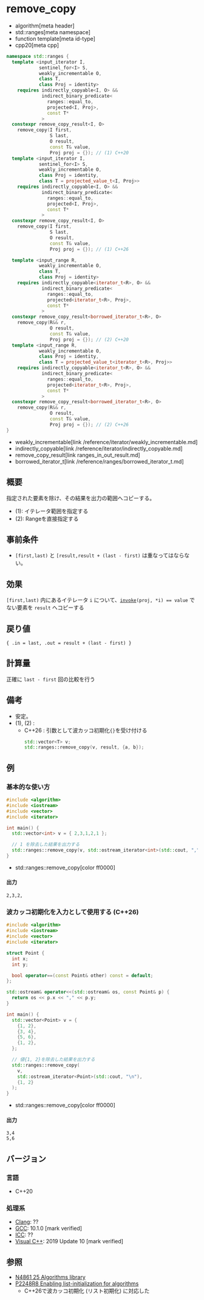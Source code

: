 # remove_copy
* algorithm[meta header]
* std::ranges[meta namespace]
* function template[meta id-type]
* cpp20[meta cpp]

```cpp
namespace std::ranges {
  template <input_iterator I,
            sentinel_for<I> S,
            weakly_incrementable O,
            class T,
            class Proj = identity>
    requires indirectly_copyable<I, O> &&
             indirect_binary_predicate<
               ranges::equal_to,
               projected<I, Proj>,
               const T*
             >
  constexpr remove_copy_result<I, O>
    remove_copy(I first,
                S last,
                O result,
                const T& value,
                Proj proj = {}); // (1) C++20
  template <input_iterator I,
            sentinel_for<I> S,
            weakly_incrementable O,
            class Proj = identity,
            class T = projected_value_t<I, Proj>>
    requires indirectly_copyable<I, O> &&
             indirect_binary_predicate<
               ranges::equal_to,
               projected<I, Proj>,
               const T*
             >
  constexpr remove_copy_result<I, O>
    remove_copy(I first,
                S last,
                O result,
                const T& value,
                Proj proj = {}); // (1) C++26

  template <input_range R,
            weakly_incrementable O,
            class T,
            class Proj = identity>
    requires indirectly_copyable<iterator_t<R>, O> &&
             indirect_binary_predicate<
               ranges::equal_to,
               projected<iterator_t<R>, Proj>,
               const T*
             >
  constexpr remove_copy_result<borrowed_iterator_t<R>, O>
    remove_copy(R&& r,
                O result,
                const T& value,
                Proj proj = {}); // (2) C++20
  template <input_range R,
            weakly_incrementable O,
            class Proj = identity,
            class T = projected_value_t<iterator_t<R>, Proj>>
    requires indirectly_copyable<iterator_t<R>, O> &&
             indirect_binary_predicate<
               ranges::equal_to,
               projected<iterator_t<R>, Proj>,
               const T*
             >
  constexpr remove_copy_result<borrowed_iterator_t<R>, O>
    remove_copy(R&& r,
                O result,
                const T& value,
                Proj proj = {}); // (2) C++26
}
```
* weakly_incrementable[link /reference/iterator/weakly_incrementable.md]
* indirectly_copyable[link /reference/iterator/indirectly_copyable.md]
* remove_copy_result[link ranges_in_out_result.md]
* borrowed_iterator_t[link /reference/ranges/borrowed_iterator_t.md]

## 概要
指定された要素を除け、その結果を出力の範囲へコピーする。

- (1): イテレータ範囲を指定する
- (2): Rangeを直接指定する

## 事前条件
- `[first,last)` と `[result,result + (last - first)` は重なってはならない。

## 効果
`[first,last)` 内にあるイテレータ `i` について、[`invoke`](/reference/functional/invoke.md)`(proj, *i) == value` でない要素を `result` へコピーする


## 戻り値
`{ .in = last, .out = result + (last - first) }`


## 計算量
正確に `last - first` 回の比較を行う


## 備考
- 安定。
- (1), (2) :
    - C++26 : 引数として波カッコ初期化`{}`を受け付ける
        ```cpp
        std::vector<T> v;
        std::ranges::remove_copy(v, result, {a, b});
        ```


## 例
### 基本的な使い方
```cpp example
#include <algorithm>
#include <iostream>
#include <vector>
#include <iterator>

int main() {
  std::vector<int> v = { 2,3,1,2,1 };

  // 1 を除去した結果を出力する
  std::ranges::remove_copy(v, std::ostream_iterator<int>(std::cout, ","), 1);
}
```
* std::ranges::remove_copy[color ff0000]

#### 出力
```
2,3,2,
```

### 波カッコ初期化を入力として使用する (C++26)
```cpp example
#include <algorithm>
#include <iostream>
#include <vector>
#include <iterator>

struct Point {
  int x;
  int y;

  bool operator==(const Point& other) const = default;
};

std::ostream& operator<<(std::ostream& os, const Point& p) {
  return os << p.x << "," << p.y;
}

int main() {
  std::vector<Point> v = {
    {1, 2},
    {3, 4},
    {5, 6},
    {1, 2},
  };

  // 値{1, 2}を除去した結果を出力する
  std::ranges::remove_copy(
    v,
    std::ostream_iterator<Point>(std::cout, "\n"),
    {1, 2}
  );
}
```
* std::ranges::remove_copy[color ff0000]

#### 出力
```
3,4
5,6
```


## バージョン
### 言語
- C++20

### 処理系
- [Clang](/implementation.md#clang): ??
- [GCC](/implementation.md#gcc): 10.1.0 [mark verified]
- [ICC](/implementation.md#icc): ??
- [Visual C++](/implementation.md#visual_cpp): 2019 Update 10 [mark verified]

## 参照
- [N4861 25 Algorithms library](https://timsong-cpp.github.io/cppwp/n4861/algorithms)
- [P2248R8 Enabling list-initialization for algorithms](https://open-std.org/jtc1/sc22/wg21/docs/papers/2024/p2248r8.html)
    - C++26で波カッコ初期化 (リスト初期化) に対応した
